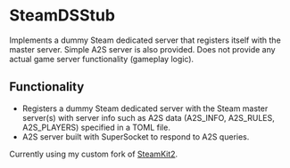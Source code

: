 ﻿# SteamDSStub

Implements a dummy Steam dedicated server that registers itself
with the master server. Simple A2S server is also provided.
Does not provide any actual game server functionality (gameplay logic).

## Functionality

- Registers a dummy Steam dedicated server with the Steam master server(s) with server info such as
  A2S data (A2S_INFO, A2S_RULES, A2S_PLAYERS) specified in a TOML file.
- A2S server built with SuperSocket to respond to A2S queries.

Currently using my custom fork of [SteamKit2](https://github.com/tuokri/SteamKit).
